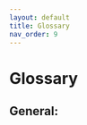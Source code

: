 ```yaml
---
layout: default
title: Glossary
nav_order: 9
---
```

# Glossary

## General:

[Octocat]: https://upload.wikimedia.org/wikipedia/commons/thumb/9/95/Font_Awesome_5_brands_github.svg/232px-Font_Awesome_5_brands_github.svg.png "GitHub logo."
